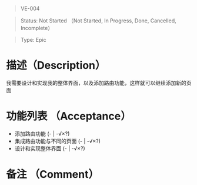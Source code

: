 > VE-004

> Status: Not Started （Not Started, In Progress, Done, Cancelled, Incomplete）

> Type: Epic

# 描述（Description）
我需要设计和实现我的整体界面，以及添加路由功能，这样就可以继续添加新的页面

# 功能列表 （Acceptance）
* 添加路由功能 (- | -√×?)
* 集成路由功能与不同的页面 (- | -√×?)
* 设计和实现整体界面 (- | -√×?)

# 备注 （Comment）

